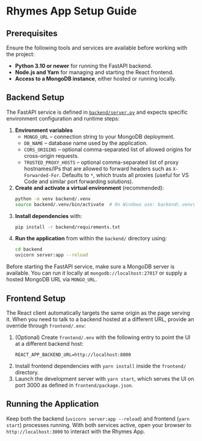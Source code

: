 # Rhymes App Setup Guide

## Prerequisites
Ensure the following tools and services are available before working with the project:

- **Python 3.10 or newer** for running the FastAPI backend.
- **Node.js and Yarn** for managing and starting the React frontend.
- **Access to a MongoDB instance**, either hosted or running locally.

## Backend Setup
The FastAPI service is defined in [`backend/server.py`](backend/server.py) and expects specific environment configuration and runtime steps:

1. **Environment variables**
   - `MONGO_URL` – connection string to your MongoDB deployment.
   - `DB_NAME` – database name used by the application.
   - `CORS_ORIGINS` – optional comma-separated list of allowed origins for cross-origin requests.
   - `TRUSTED_PROXY_HOSTS` – optional comma-separated list of proxy hostnames/IPs that are allowed to forward headers such as `X-Forwarded-For`. Defaults to `*`, which trusts all proxies (useful for VS Code and similar port forwarding solutions).
2. **Create and activate a virtual environment** (recommended):
   ```bash
   python -m venv backend/.venv
   source backend/.venv/bin/activate  # On Windows use: backend\.venv\Scripts\activate
   ```
3. **Install dependencies** with:
   ```bash
   pip install -r backend/requirements.txt
   ```
4. **Run the application** from within the `backend/` directory using:
   ```bash
   cd backend
   uvicorn server:app --reload
   ```

Before starting the FastAPI service, make sure a MongoDB server is available. You can run it locally at `mongodb://localhost:27017` or supply a hosted MongoDB URL via `MONGO_URL`.

## Frontend Setup
The React client automatically targets the same origin as the page serving it. When you need to talk to a backend hosted at a
different URL, provide an override through `frontend/.env`:

1. (Optional) Create `frontend/.env` with the following entry to point the UI at a different backend host:
   ```env
   REACT_APP_BACKEND_URL=http://localhost:8000
   ```
2. Install frontend dependencies with `yarn install` inside the `frontend/` directory.
3. Launch the development server with `yarn start`, which serves the UI on port 3000 as defined in `frontend/package.json`.

## Running the Application
Keep both the backend (`uvicorn server:app --reload`) and frontend (`yarn start`) processes running. With both services active, open your browser to `http://localhost:3000` to interact with the Rhymes App.
